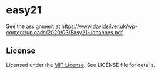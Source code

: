 # easy21

See the assignment at https://www.davidsilver.uk/wp-content/uploads/2020/03/Easy21-Johannes.pdf

## License

Licensed under the [MIT License](https://nemo.mit-license.org/). See LICENSE file for details.